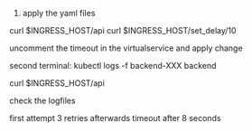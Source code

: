 1. apply the yaml files

curl $INGRESS_HOST/api
curl $INGRESS_HOST/set_delay/10

uncomment the timeout in the virtualservice and apply change

second terminal: kubectl logs -f backend-XXX backend

curl $INGRESS_HOST/api

check the logfiles

first attempt
3 retries afterwards
timeout after 8 seconds